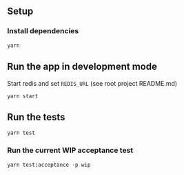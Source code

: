 ## Setup

### Install dependencies

```
yarn
```

## Run the app in development mode

Start redis and set `REDIS_URL` (see root project README.md)

```
yarn start
```

## Run the tests

```
yarn test
```

### Run the current WIP acceptance test

```
yarn test:acceptance -p wip
```
